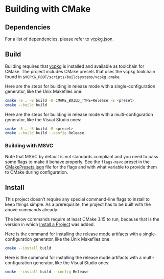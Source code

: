 # Building with CMake

## Dependencies

For a list of dependencies, please refer to [vcpkg.json](vcpkg.json).

## Build

Building requires that [vcpkg](https://vcpkg.io/) is installed and available as toolchain for CMake. The project includes CMake presets that uses the vcpkg toolchain found in `$VCPKG_ROOT/scripts/buildsystems/vcpkg.cmake`.

Here are the steps for building in release mode with a single-configuration
generator, like the Unix Makefiles one:

```sh
cmake -S . -B build -D CMAKE_BUILD_TYPE=Release -E <preset>
cmake --build build
```

Here are the steps for building in release mode with a multi-configuration
generator, like the Visual Studio ones:

```sh
cmake -S . -B build -E <preset>
cmake --build build --config Release
```

### Building with MSVC

Note that MSVC by default is not standards compliant and you need to pass some
flags to make it behave properly. See the `flags-msvc` preset in the
[CMakePresets.json](CMakePresets.json) file for the flags and with what
variable to provide them to CMake during configuration.

## Install

This project doesn't require any special command-line flags to install to keep
things simple. As a prerequisite, the project has to be built with the above
commands already.

The below commands require at least CMake 3.15 to run, because that is the
version in which [Install a Project][2] was added.

Here is the command for installing the release mode artifacts with a
single-configuration generator, like the Unix Makefiles one:

```sh
cmake --install build
```

Here is the command for installing the release mode artifacts with a
multi-configuration generator, like the Visual Studio ones:

```sh
cmake --install build --config Release
```

[1]: https://cmake.org/download/
[2]: https://cmake.org/cmake/help/latest/manual/cmake.1.html#install-a-project
